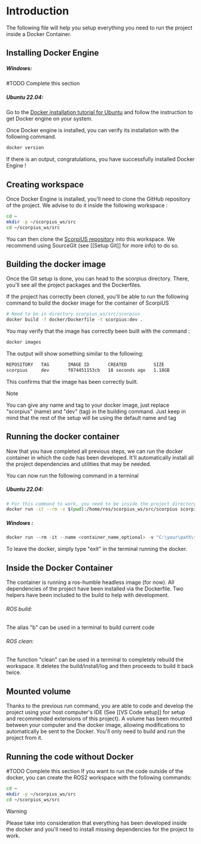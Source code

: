 # Introduction

The following file will help you setup everything you need to run the project inside a Docker Container.

## Installing Docker Engine
##### Windows:

#TODO Complete this section

##### Ubuntu 22.04:

Go to the [Docker installation tutorial for Ubuntu](https://docs.docker.com/engine/install/ubuntu/) and follow the instruction to get Docker engine on your system.

Once Docker engine is installed, you can verify its installation with the following command.

```bash
docker version
```

If there is an output, congratulations, you have successfully installed Docker Engine !
## Creating workspace

Once Docker Engine is installed, you'll need to clone the GitHub repository of the project. We advise to do it inside the following workspace :

```bash
cd ~
mkdir -p ~/scorpius_ws/src
cd ~/scorpius_ws/src
```

You can then clone the [ScorpiUS repository](https://github.com/AraaRobot/ScorpiUS) into this workspace. We recommend using SourceGit (see [[Setup Git]] for more info) to do so.

## Building the docker image

Once the Git setup is done, you can head to the scorpius directory. There, you'll see all the project packages and the Dockerfiles. 

If the project has correctly been cloned, you'll be able to run the following command to build the docker image for the container of ScorpiUS

```bash
# Need to be in directory scorpius_ws/src/scorpius
docker build -f docker/Dockerfile -t scorpius:dev .
```

You may verify that the image has correctly been built with the command :

```bash
docker images
```

The output will show something similar to the following:

```bash
REPOSITORY   TAG       IMAGE ID       CREATED          SIZE
scorpius     dev       f074451153cb   18 seconds ago   1.18GB
```

This confirms that the image has been correctly built.

> [!NOTE]
> You can give any name and tag to your docker image, just replace "scorpius" (name) and "dev" (tag) in the building command. Just keep in mind that the rest of the setup will be using the default name and tag


## Running the docker container

Now that you have completed all previous steps, we can run the docker container in which the code has been developed. It'll automatically install all the project dependencies and utilities that may be needed.

You can now run the following command in a terminal

##### Ubuntu 22.04:
```bash
# For this command to work, you need to be inside the project directory
docker run -it --rm -v $(pwd):/home/ros/scorpius_ws/src/scorpius scorpius:dev
```

##### Windows :
```powershell
docker run --rm -it --name <container_name_optional> -v "C:\your\path\to\repo:/home/ros/scorpius_ws/src/scorpius" scorpius:dev
```

To leave the docker, simply type "exit" in the terminal running the docker.

## Inside the Docker Container

The container is running a ros-humble headless image (for now). All dependencies of the project have been installed via the Dockerfile. Two helpers have been included to the build to help with development. 

###### ROS build:
The alias "b" can be used in a terminal to build current code
###### ROS clean:
The function "clean" can be used in a terminal to completely rebuild the workspace. It deletes the build/install/log and then proceeds to build it back twice.

## Mounted volume

Thanks to the previous run command, you are able to code and develop the project using your host computer's IDE (See [[VS Code setup]] for setup and recommended extensions of this project). A volume has been mounted between your computer and the docker image, allowing modifications to automatically be sent to the Docker. You'll only need to build and run the project from it.

## Running the code without Docker

#TODO Complete this section
If you want to run the code outside of the docker, you can create the ROS2 workspace with the following commands:

```bash
cd ~
mkdir -p ~/scorpius_ws/src
cd ~/scorpius_ws/src
```

> [!WARNING]
> Please take into consideration that everything has been developed inside the docker and you'll need to install missing dependencies for the project to work.
